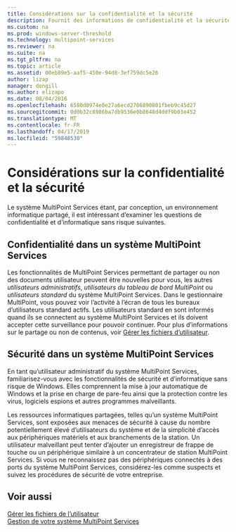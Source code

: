 ```yaml
---
title: Considérations sur la confidentialité et la sécurité
description: Fournit des informations de confidentialité et la sécurité sur MultiPoint Services
ms.custom: na
ms.prod: windows-server-threshold
ms.technology: multipoint-services
ms.reviewer: na
ms.suite: na
ms.tgt_pltfrm: na
ms.topic: article
ms.assetid: 00eb89e5-aaf5-450e-94d8-3ef759dc5e26
author: lizap
manager: dongill
ms.author: elizapo
ms.date: 08/04/2016
ms.openlocfilehash: 6580d0974e0e27a6ecd2706890801fbeb9c45d27
ms.sourcegitcommit: 0d0b32c8986ba7db9536e0b8648d4ddf9b03e452
ms.translationtype: MT
ms.contentlocale: fr-FR
ms.lasthandoff: 04/17/2019
ms.locfileid: "59848530"
---
```

# <a name="privacy-and-security-considerations"></a>Considérations sur la confidentialité et la sécurité
Le système MultiPoint Services étant, par conception, un environnement informatique partagé, il est intéressant d’examiner les questions de confidentialité et d’informatique sans risque suivantes.  
  
## <a name="privacy-in-a-multipoint-services-system"></a>Confidentialité dans un système MultiPoint Services  
Les fonctionnalités de MultiPoint Services permettant de partager ou non des documents utilisateur peuvent être nouvelles pour vous, les autres *utilisateurs administratifs*, *utilisateurs du tableau de bord MultiPoint* ou *utilisateurs standard* du système MultiPoint Services. Dans le gestionnaire MultiPoint, vous pouvez voir l’activité à l’écran de tous les bureaux d’utilisateurs standard actifs. Les utilisateurs standard en sont informés quand ils se connectent au système MultiPoint Services et ils doivent accepter cette surveillance pour pouvoir continuer. Pour plus d’informations sur le partage ou non de contenus, voir [Gérer les fichiers d’utilisateur](Manage-User-Files.md).  
  
## <a name="security-in-a-multipoint-services-system"></a>Sécurité dans un système MultiPoint Services  
En tant qu’utilisateur administratif du système MultiPoint Services, familiarisez-vous avec les fonctionnalités de sécurité et d’informatique sans risque de Windows. Elles comprennent la mise à jour automatique de Windows et la prise en charge de pare-feu ainsi que la protection contre les virus, logiciels espions et autres programmes malveillants.   
  
Les ressources informatiques partagées, telles qu’un système MultiPoint Services, sont exposées aux menaces de sécurité à cause du nombre potentiellement élevé d’utilisateurs du système et de la simplicité d’accès aux périphériques matériels et aux branchements de la station. Un utilisateur malveillant peut tenter d’ajouter un enregistreur de frappe de touche ou un périphérique similaire à un concentrateur de station MultiPoint Services. Si vous ne reconnaissez pas des périphériques connectés à des ports du système MultiPoint Services, considérez-les comme suspects et suivez les procédures de sécurité de votre entreprise.  
  
## <a name="see-also"></a>Voir aussi  
[Gérer les fichiers de l’utilisateur](Manage-User-Files.md)  
[Gestion de votre système MultiPoint Services](Managing-Your-MultiPoint-Services-System.md)